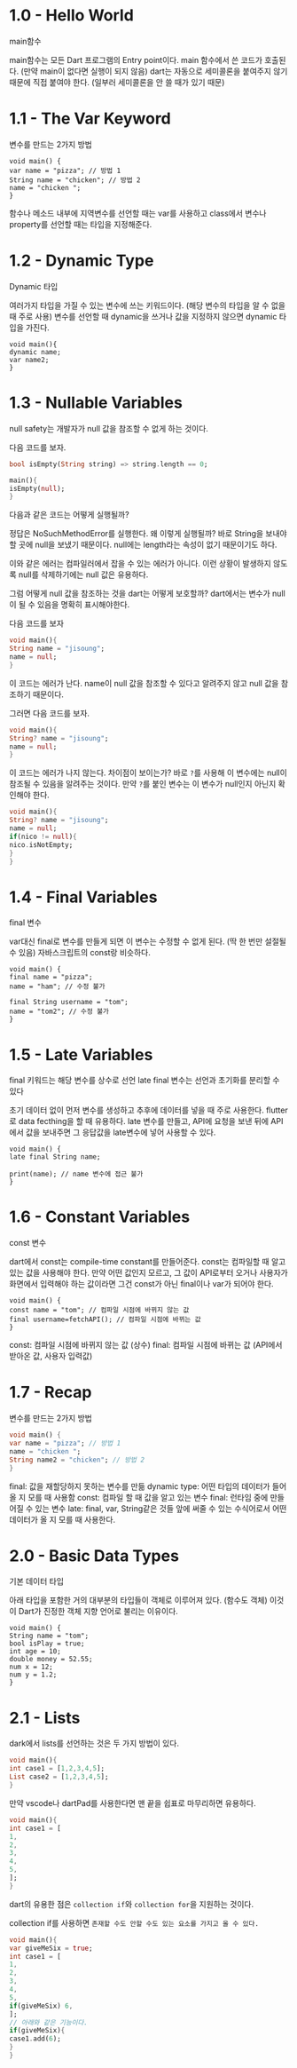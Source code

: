 # 1.0 - Hello World

main함수

main함수는 모든 Dart 프로그램의 Entry point이다.
main 함수에서 쓴 코드가 호출된다. (만약 main이 없다면 실행이 되지 않음)
dart는 자동으로 세미콜론을 붙여주지 않기 때문에 직접 붙여야 한다. (일부러 세미콜론을 안 쓸 때가 있기 때문)

# 1.1 - The Var Keyword

변수를 만드는 2가지 방법

```
void main() {
var name = "pizza"; // 방법 1
String name = "chicken"; // 방법 2
name = "chicken ";
}
```

함수나 메소드 내부에 지역변수를 선언할 때는 var를 사용하고
class에서 변수나 property를 선언할 때는 타입을 지정해준다.

# 1.2 - Dynamic Type

Dynamic 타입

여러가지 타입을 가질 수 있는 변수에 쓰는 키워드이다. (해당 변수의 타입을 알 수 없을 때 주로 사용)
변수를 선언할 때 dynamic을 쓰거나 값을 지정하지 않으면 dynamic 타입을 가진다.

```
void main(){
dynamic name;
var name2;
}
```

# 1.3 - Nullable Variables

null safety는 개발자가 null 값을 참조할 수 없게 하는 것이다.

다음 코드를 보자.

```dart
bool isEmpty(String string) => string.length == 0;

main(){
isEmpty(null);
}
```

다음과 같은 코드는 어떻게 실행될까?

정답은 NoSuchMethodError를 실행한다. 왜 이렇게 실행될까?
바로 String을 보내야 할 곳에 null을 보냈기 때문이다.
null에는 length라는 속성이 없기 때문이기도 하다.

이와 같은 에러는 컴파일러에서 잡을 수 있는 에러가 아니다.
이런 상황이 발생하지 않도록 null를 삭제하기에는 null 값은 유용하다.

그럼 어떻게 null 값을 참조하는 것을 dart는 어떻게 보호할까?
dart에서는 변수가 null이 될 수 있음을 명확히 표시해야한다.

다음 코드를 보자

```dart
void main(){
String name = "jisoung";
name = null;
}
```

이 코드는 에러가 난다. name이 null 값을 참조할 수 있다고 알려주지 않고 null 값을 참조하기 때문이다.

그러면 다음 코드를 보자.

```dart
void main(){
String? name = "jisoung";
name = null;
}
```

이 코드는 에러가 나지 않는다. 차이점이 보이는가? 바로 `?`를 사용해 이 변수에는 null이 참조될 수 있음을 알려주는 것이다. 만약 `?`를 붙인 변수는 이 변수가 null인지 아닌지 확인해야 한다.

```dart
void main(){
String? name = "jisoung";
name = null;
if(nico != null){
nico.isNotEmpty;
}
}
```

# 1.4 - Final Variables

final 변수

var대신 final로 변수를 만들게 되면 이 변수는 수정할 수 없게 된다. (딱 한 번만 설절될 수 있음)
자바스크립트의 const랑 비슷하다.

```
void main() {
final name = "pizza";
name = "ham"; // 수정 불가

final String username = "tom";
name = "tom2"; // 수정 불가
}
```

# 1.5 - Late Variables

final 키워드는 해당 변수를 상수로 선언
late final 변수는 선언과 초기화를 분리할 수 있다

초기 데이터 없이 먼저 변수를 생성하고 추후에 데이터를 넣을 때 주로 사용한다.
flutter로 data fecthing을 할 때 유용하다.
late 변수를 만들고, API에 요청을 보낸 뒤에 API에서 값을 보내주면 그 응답값을 late변수에 넣어 사용할 수 있다.

```
void main() {
late final String name;

print(name); // name 변수에 접근 불가
}
```

# 1.6 - Constant Variables

const 변수

dart에서 const는 compile-time constant를 만들어준다.
const는 컴파일할 때 알고 있는 값을 사용해야 한다.
만약 어떤 값인지 모르고, 그 값이 API로부터 오거나 사용자가 화면에서 입력해야 하는 값이라면 그건 const가 아닌 final이나 var가 되어야 한다.

```
void main() {
const name = "tom"; // 컴파일 시점에 바뀌지 않는 값
final username=fetchAPI(); // 컴파일 시점에 바뀌는 값
}
```

const: 컴파일 시점에 바뀌지 않는 값 (상수)
final: 컴파일 시점에 바뀌는 값 (API에서 받아온 값, 사용자 입력값)

# 1.7 - Recap

변수를 만드는 2가지 방법

```dart
void main() {
var name = "pizza"; // 방법 1
name = "chicken ";
String name2 = "chicken"; // 방법 2
}
```

final: 값을 재할당하지 못하는 변수를 만듦
dynamic type: 어떤 타입의 데이터가 들어올 지 모를 때 사용함
const: 컴파일 할 때 값을 알고 있는 변수
final: 런타임 중에 만들어질 수 있는 변수
late: final, var, String같은 것들 앞에 써줄 수 있는 수식어로서 어떤 데이터가 올 지 모를 때 사용한다.

# 2.0 - Basic Data Types

기본 데이터 타입

아래 타입을 포함한 거의 대부분의 타입들이 객체로 이루어져 있다. (함수도 객체)
이것이 Dart가 진정한 객체 지향 언어로 불리는 이유이다.

```
void main() {
String name = "tom";
bool isPlay = true;
int age = 10;
double money = 52.55;
num x = 12;
num y = 1.2;
}
```

# 2.1 - Lists

dark에서 lists를 선언하는 것은 두 가지 방법이 있다.

```dart
void main(){
int case1 = [1,2,3,4,5];
List case2 = [1,2,3,4,5];
}
```

만약 vscode나 dartPad를 사용한다면 맨 끝을 쉽표로 마무리하면 유용하다.

```dart
void main(){
int case1 = [
1,
2,
3,
4,
5,
];
}
```

dart의 유용한 점은 `collection if`와 `collection for`을 지원하는 것이다.

collection if를 사용하면 `존재할 수도 안할 수도 있는 요소를 가지고 올 수 있다.`

```dart
void main(){
var giveMeSix = true;
int case1 = [
1,
2,
3,
4,
5,
if(giveMeSix) 6,
];
// 아래와 같은 기능이다.
if(giveMeSix){
case1.add(6);
}
}
```
